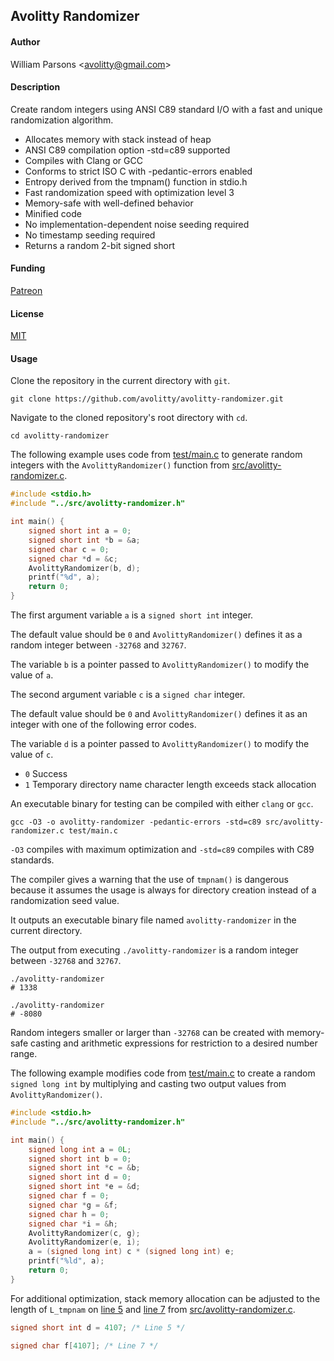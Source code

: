 ## Avolitty Randomizer

#### Author
William Parsons <[avolitty@gmail.com](avolitty@gmail.com)>

#### Description
Create random integers using ANSI C89 standard I/O with a fast and unique randomization algorithm.

- Allocates memory with stack instead of heap
- ANSI C89 compilation option -std=c89 supported
- Compiles with Clang or GCC
- Conforms to strict ISO C with -pedantic-errors enabled
- Entropy derived from the tmpnam() function in stdio.h
- Fast randomization speed with optimization level 3
- Memory-safe with well-defined behavior
- Minified code
- No implementation-dependent noise seeding required
- No timestamp seeding required
- Returns a random 2-bit signed short

#### Funding
[Patreon](https://www.patreon.com/avolitty)

#### License
[MIT](https://github.com/avolitty/avolitty-randomizer/blob/main/LICENSE)

#### Usage
Clone the repository in the current directory with `git`.

``` console
git clone https://github.com/avolitty/avolitty-randomizer.git
```

Navigate to the cloned repository's root directory with `cd`.

``` console
cd avolitty-randomizer
```

The following example uses code from [test/main.c](https://github.com/avolitty/avolitty-randomizer/blob/main/test/main.c) to generate random integers with the `AvolittyRandomizer()` function from [src/avolitty-randomizer.c](https://github.com/avolitty/avolitty-randomizer/blob/main/src/avolitty-randomizer.c).

``` c
#include <stdio.h>
#include "../src/avolitty-randomizer.h"

int main() {
	signed short int a = 0;
	signed short int *b = &a;
	signed char c = 0;
	signed char *d = &c;
	AvolittyRandomizer(b, d);
	printf("%d", a);
	return 0;
}
```

The first argument variable `a` is a `signed short int` integer.

The default value should be `0` and `AvolittyRandomizer()` defines it as a random integer between `-32768` and `32767`.

The variable `b` is a pointer passed to `AvolittyRandomizer()` to modify the value of `a`.

The second argument variable `c` is a `signed char` integer.

The default value should be `0` and `AvolittyRandomizer()` defines it as an integer with one of the following error codes.

The variable `d` is a pointer passed to `AvolittyRandomizer()` to modify the value of `c`.

- `0` Success
- `1` Temporary directory name character length exceeds stack allocation

An executable binary for testing can be compiled with either `clang` or `gcc`.

``` console
gcc -O3 -o avolitty-randomizer -pedantic-errors -std=c89 src/avolitty-randomizer.c test/main.c
```

`-O3` compiles with maximum optimization and `-std=c89` compiles with C89 standards.

The compiler gives a warning that the use of `tmpnam()` is dangerous because it assumes the usage is always for directory creation instead of a randomization seed value.

It outputs an executable binary file named `avolitty-randomizer` in the current directory.

The output from executing `./avolitty-randomizer` is a random integer between `-32768` and `32767`.

``` console
./avolitty-randomizer
# 1338

./avolitty-randomizer
# -8080
```

Random integers smaller or larger than `-32768` can be created with memory-safe casting and arithmetic expressions for restriction to a desired number range.

The following example modifies code from [test/main.c](https://github.com/avolitty/avolitty-randomizer/blob/main/test/main.c) to create a random `signed long int` by multiplying and casting two output values from `AvolittyRandomizer()`.

``` c
#include <stdio.h>
#include "../src/avolitty-randomizer.h"

int main() {
	signed long int a = 0L;
	signed short int b = 0;
	signed short int *c = &b;
	signed short int d = 0;
	signed short int *e = &d;
	signed char f = 0;
	signed char *g = &f;
	signed char h = 0;
	signed char *i = &h;
	AvolittyRandomizer(c, g);
	AvolittyRandomizer(e, i);
	a = (signed long int) c * (signed long int) e;
	printf("%ld", a);
	return 0;
}
```

For additional optimization, stack memory allocation can be adjusted to the length of `L_tmpnam` on [line 5](https://github.com/avolitty/avolitty-randomizer/blob/main/src/avolitty-randomizer.c#L5) and [line 7](https://github.com/avolitty/avolitty-randomizer/blob/main/src/avolitty-randomizer.c#L7) from [src/avolitty-randomizer.c](https://github.com/avolitty/avolitty-randomizer/blob/main/src/avolitty-randomizer.c).

``` c
signed short int d = 4107; /* Line 5 */
```
``` c
signed char f[4107]; /* Line 7 */
```
